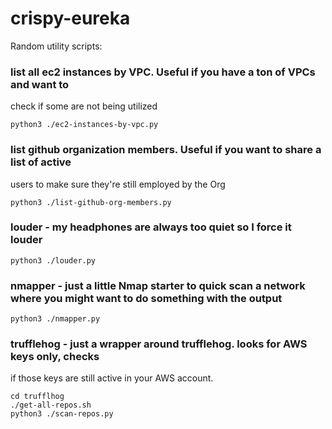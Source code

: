 # crispy-eureka

Random utility scripts:

### list all ec2 instances by VPC. Useful if you have a ton of VPCs and want to
check if some are not being utilized

```
python3 ./ec2-instances-by-vpc.py
```


### list github organization members. Useful if you want to share a list of active
users to make sure they're still employed by the Org

```
python3 ./list-github-org-members.py
```

### louder - my headphones are always too quiet so I force it louder

```
python3 ./louder.py
```

### nmapper - just a little Nmap starter to quick scan a network where you might want to do something with the output


```
python3 ./nmapper.py
```

### trufflehog - just a wrapper around trufflehog. looks for AWS keys only, checks
if those keys are still active in your AWS account.

```
cd trufflhog
./get-all-repos.sh
python3 ./scan-repos.py
```

